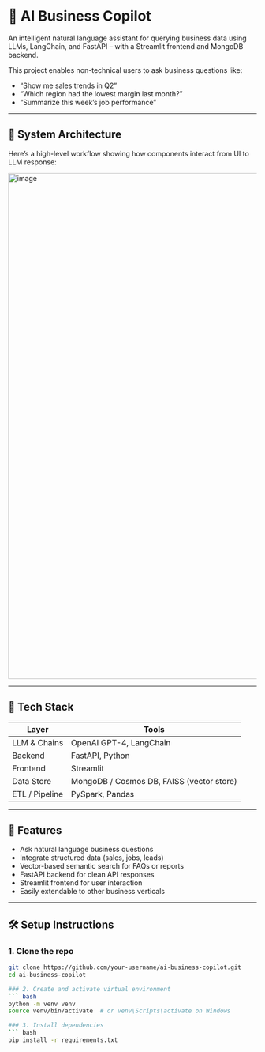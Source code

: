 # 🧠 AI Business Copilot

An intelligent natural language assistant for querying business data using LLMs, LangChain, and FastAPI – with a Streamlit frontend and MongoDB backend.

This project enables non-technical users to ask business questions like:
- “Show me sales trends in Q2”
- “Which region had the lowest margin last month?”
- “Summarize this week’s job performance”

---

## 🔁 System Architecture

Here’s a high-level workflow showing how components interact from UI to LLM response:

<img width="1536" height="1024" alt="image" src="https://github.com/user-attachments/assets/67be7bc8-aa31-4441-ade7-693d0ed93612" />


---

## 🔧 Tech Stack

| Layer         | Tools                                      |
|---------------|--------------------------------------------|
| LLM & Chains  | OpenAI GPT-4, LangChain                    |
| Backend       | FastAPI, Python                            |
| Frontend      | Streamlit                                  |
| Data Store    | MongoDB / Cosmos DB, FAISS (vector store) |
| ETL / Pipeline| PySpark, Pandas                            |

---

## 🚀 Features

- Ask natural language business questions
- Integrate structured data (sales, jobs, leads)
- Vector-based semantic search for FAQs or reports
- FastAPI backend for clean API responses
- Streamlit frontend for user interaction
- Easily extendable to other business verticals

---

## 🛠️ Setup Instructions

### 1. Clone the repo
```bash
git clone https://github.com/your-username/ai-business-copilot.git
cd ai-business-copilot

### 2. Create and activate virtual environment
``` bash
python -m venv venv
source venv/bin/activate  # or venv\Scripts\activate on Windows

### 3. Install dependencies
``` bash
pip install -r requirements.txt




